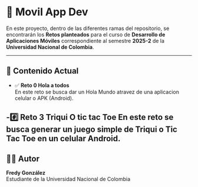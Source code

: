 # 📱 **Movil App Dev**

En este proyecto, dentro de las diferentes ramas del repositorio, se encontrarán los **Retos planteados** para el curso de **Desarrollo de Aplicaciones Móviles** correspondiente al semestre **2025-2** de la **Universidad Nacional de Colombia**.  

---

## 📂 **Contenido Actual**
- ✅ **Reto 0 Hola a todos**  
En este reto se busca dar un Hola Mundo atravez de una aplicacion celular o APK (Android).

-#️⃣ **Reto 3 Triqui O tic tac Toe**
En este reto se busca generar un juego simple de Triqui o Tic Tac Toe en un celular Android.
---

## 👨‍💻 **Autor**
**Fredy González**  
Estudiante de la Universidad Nacional de Colombia  
